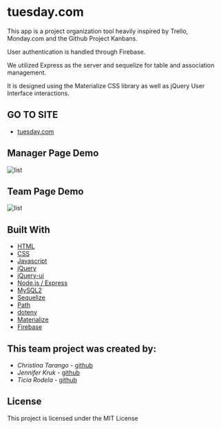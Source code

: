
# tuesday.com

This app is a project organization tool heavily inspired by Trello, Monday.com and the Github Project Kanbans.

User authentication is handled through Firebase.

We utilized Express as the server and sequelize for table and association management.

It is designed using the Materialize CSS library as well as jQuery User Interface interactions.


## GO TO SITE

* [tuesday.com](https://calm-savannah-18314.herokuapp.com)

## Manager Page Demo
![list](./public/images/readme/mgrPage.gif)

## Team Page Demo
![list](./public/images/readme/teamPage.gif)


## Built With

* [HTML](https://developer.mozilla.org/en-US/docs/Web/HTML)
* [CSS](https://developer.mozilla.org/en-US/docs/Web/CSS)
* [Javascript](https://developer.mozilla.org/en-US/docs/Web/JavaScript)
* [jQuery](https://developer.mozilla.org/en-US/docs/Glossary/jQuery)
* [jQuery-ui](https://jqueryui.com/)
* [Node.js / Express](https://developer.mozilla.org/en-US/docs/Learn/Server-side/Express_Nodejs)
* [MySQL2](https://www.npmjs.com/package/mysql2)
* [Sequelize](https://sequelize.org/)
* [Path](https://nodejs.org/api/path.html)
* [dotenv](https://www.npmjs.com/package/dotenv)
* [Materialize](https://materializecss.com/)
* [Firebase](https://firebase.google.com/)



## This team project was created by:
* *Christina Tarango* - [github](https://github.com/teslacats7776)
* *Jennifer Kruk* - [github](https://github.com/jenkruk)
* *Ticia Rodela* - [github](https://github.com/TiciaR)

## License

This project is licensed under the MIT License